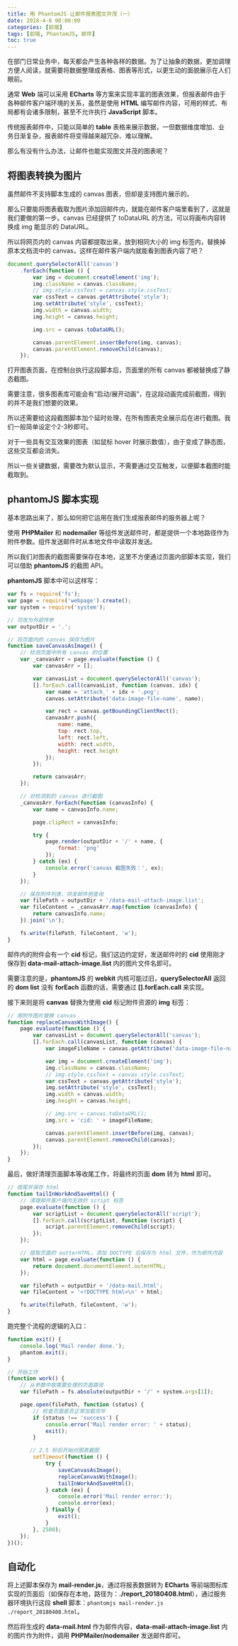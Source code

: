 ```yaml
---
title: 用 PhantomJS 让邮件报表图文并茂（一）
date: 2018-4-8 00:00:00
categories: [前端]
tags: [前端, PhantomJS, 邮件]
toc: true
---
```


在部门日常业务中，每天都会产生各种各样的数据。为了让抽象的数据，更加调理方便人阅读，就需要将数据整理成表格、图表等形式，以更生动的面貌展示在人们眼前。

<!-- more -->

通常 **Web** 端可以采用 **ECharts** 等方案来实现丰富的图表效果，但报表邮件由于各种邮件客户端环境的关系，虽然是使用 **HTML** 编写邮件内容，可用的样式、布局都有会诸多限制，甚至不允许执行 **JavaScript** 脚本。

传统报表邮件中，只能以简单的 **table** 表格来展示数据，一但数据维度增加、业务日渐复杂，报表邮件将变得越来越冗杂、难以理解。

那么有没有什么办法，让邮件也能实现图文并茂的图表呢？

## 将图表转换为图片

虽然邮件不支持脚本生成的 canvas 图表，但却是支持图片展示的。

那么只要能将图表截取为图片添加回邮件内，就能在邮件客户端里看到了，这就是我们要做的第一步。canvas 已经提供了 toDataURL 的方法，可以将画布内容转换成 img 能显示的 DataURL。

所以将网页内的 canvas 内容都提取出来，放到相同大小的 img 标签内，替换掉原本文档流中的 canvas，这样在邮件客户端内就能看到图表内容了吧？

```javascript
document.querySelectorAll('canvas')
    .forEach(function () {
        var img = document.createElement('img');
        img.className = canvas.className;
        // img.style.cssText = canvas.style.cssText;
        var cssText = canvas.getAttribute('style');
        img.setAttribute('style', cssText);
        img.width = canvas.width;
        img.height = canvas.height;

        img.src = canvas.toDataURL();

        canvas.parentElement.insertBefore(img, canvas);
        canvas.parentElement.removeChild(canvas);
    });
```

打开图表页面，在控制台执行这段脚本后，页面里的所有 canvas 都被替换成了静态截图。

需要注意，很多图表库可能会有“启动/展开动画”，在这段动画完成前截图，得到的并不是我们想要的效果。

所以还需要给这段截图脚本加个延时处理，在所有图表完全展示后在进行截图。我们一般简单设定个2-3秒即可。

对于一些具有交互效果的图表（如鼠标 hover 时展示数值），由于变成了静态图，这些交互都会消失。

所以一些关键数据，需要改为默认显示，不需要通过交互触发，以便脚本截图时能截取到。

## phantomJS 脚本实现

基本思路出来了，那么如何把它运用在我们生成报表邮件的服务器上呢？

使用 **PHPMailer** 和 **nodemailer** 等组件发送邮件时，都是提供一个本地路径作为附件参数。组件发送邮件时从本地文件中读取并发送。

所以我们对图表的截图需要保存在本地，这里不方便通过页面内部脚本实现，我们可以借助 **phantomJS** 的截图 API。

**phantomJS** 脚本中可以这样写：

```javascript
var fs = require('fs');
var page = require('webpage').create();
var system = require('system');

// 可改为外部传参
var outputDir = '.';

// 将页面内的 canvas 保存为图片
function saveCanvasAsImage() {
    // 检测页面中所有 canvas 的位置
    var _canvasArr = page.evaluate(function () {
        var canvasArr = [];

        var canvasList = document.querySelectorAll('canvas');
        [].forEach.call(canvasList, function (canvas, idx) {
            var name = 'attach_' + idx + '.png';
            canvas.setAttribute('data-image-file-name', name);

            var rect = canvas.getBoundingClientRect();
            canvasArr.push({
                name: name,
                top: rect.top,
                left: rect.left,
                width: rect.width,
                height: rect.height
            });
        });

        return canvasArr;
    });

    // 对检测到的 canvas 进行截图
    _canvasArr.forEach(function (canvasInfo) {
        var name = canvasInfo.name;

        page.clipRect = canvasInfo;

        try {
            page.render(outputDir + '/' + name, {
                format: 'png'
            });
        } catch (ex) {
            console.error('canvas 截图失败：', ex);
        }
    });

    // 保存附件列表，供发邮件侧查询
    var filePath = outputDir + '/data-mail-attach-image.list';
    var fileContent = _canvasArr.map(function (canvasInfo) {
        return canvasInfo.name;
    }).join('\n');

    fs.write(filePath, fileContent, 'w');
}
```

邮件内的附件会有一个 **cid** 标记，我们这边约定好，发送邮件时的 **cid** 使用刚才保存到 **data-mail-attach-image.list** 内的图片文件名即可。

需要注意的是，**phantomJS** 的 **webkit** 内核可能过旧，**querySelectorAll** 返回的 **dom list** 没有 **forEach** 函数的话，需要通过 **[].forEach.call** 来实现。

接下来则是将 **canvas** 替换为使用 **cid** 标记附件资源的 **img** 标签：

```javascript
// 用附件图片替换 canvas
function replaceCanvasWithImage() {
    page.evaluate(function () {
        var canvasList = document.querySelectorAll('canvas');
        [].forEach.call(canvasList, function (canvas) {
            var imageFileName = canvas.getAttribute('data-image-file-name');

            var img = document.createElement('img');
            img.className = canvas.className;
            // img.style.cssText = canvas.style.cssText;
            var cssText = canvas.getAttribute('style');
            img.setAttribute('style', cssText);
            img.width = canvas.width;
            img.height = canvas.height;

            // img.src = canvas.toDataURL();
            img.src = 'cid: ' + imageFileName;

            canvas.parentElement.insertBefore(img, canvas);
            canvas.parentElement.removeChild(canvas);
        });
    });
}
```

最后，做好清理页面脚本等收尾工作，将最终的页面 **dom** 转为 **html** 即可。

```javascript
// 收尾并保存 html
function tailInWorkAndSaveHtml() {
    // 清理邮件客户端内无效的 script 标签
    page.evaluate(function () {
        var scriptList = document.querySelectorAll('script');
        [].forEach.call(scriptList, function (script) {
            script.parentElement.removeChild(script);
        });
    });

    // 提取页面的 outterHTML，添加 DOCTYPE 后保存为 html 文件，作为邮件内容
    var html = page.evaluate(function () {
        return document.documentElement.outerHTML;
    });

    var filePath = outputDir + '/data-mail.html';
    var fileContent = '<!DOCTYPE html>\n' + html;

    fs.write(filePath, fileContent, 'w');
}
```

跑完整个流程的逻辑的入口：

```javascript
function exit() {
    console.log('Mail render done.');
    phantom.exit();
}

// 开始工作
(function work() {
    // 从参数中取需要处理的页面路径
    var filePath = fs.absolute(outputDir + '/' + system.args[1]);

    page.open(filePath, function (status) {
        // 检查页面是否正常加载完毕
        if (status !== 'success') {
            console.error('Mail render error: ' + status);
            exit();
        }

       // 2.5 秒后开始对图表截图
        setTimeout(function () {
            try {
                saveCanvasAsImage();
                replaceCanvasWithImage();
                tailInWorkAndSaveHtml();
            } catch (ex) {
                console.error('Mail render error:');
                console.error(ex);
            } finally {
                exit();
            }
        }, 2500);
    });
})();
```

## 自动化

将上述脚本保存为 **mail-render.js**，通过将报表数据转为 **ECharts** 等前端图标库实现的页面后（如保存在本地，路径为：**./report_20180408.html**），通过服务器环境执行这段 **shell** 脚本：`phantomjs mail-render.js ./report_20180408.html`。

然后将生成的 **data-mail.html** 作为邮件内容，**data-mail-attach-image.list** 内的图片作为附件，调用 **PHPMailer/nodemailer** 发送邮件即可。